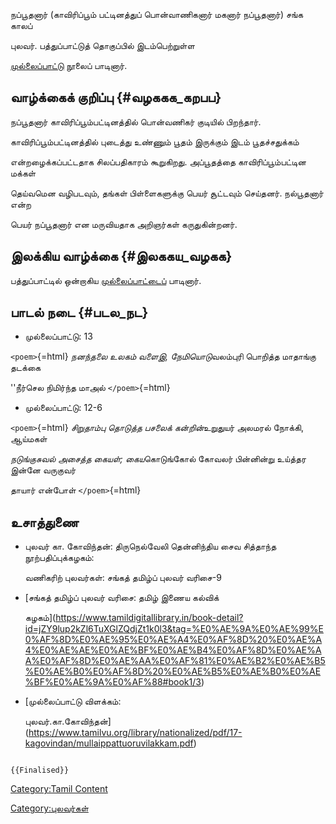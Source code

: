 நப்பூதனார் (காவிரிப்பூம் பட்டினத்துப் பொன்வாணிகனார் மகனார் நப்பூதனார்) சங்க காலப்
புலவர். பத்துப்பாட்டுத் தொகுப்பில் இடம்பெற்றுள்ள
[முல்லைப்பாட்டு](முல்லைப்பாட்டு "wikilink") நூலைப் பாடினார்.

## வாழ்க்கைக் குறிப்பு {#வழககக_கறபப}

நப்பூதனார் காவிரிப்பூம்பட்டினத்தில் பொன்வணிகர் குடியில் பிறந்தார்.
காவிரிப்பூம்பட்டினத்தில் புடைத்து உண்ணும் பூதம் இருக்கும் இடம் பூதச்சதுக்கம்
என்றழைக்கப்பட்டதாக சிலப்பதிகாரம் கூறுகிறது. அப்பூதத்தை காவிரிப்பூம்பட்டின மக்கள்
தெய்வமென வழிபடவும், தங்கள் பிள்ளைகளுக்கு பெயர் சூட்டவும் செய்தனர். நல்பூதனார் என்ற
பெயர் நப்பூதனார் என மருவியதாக அறிஞர்கள் கருதுகின்றனர்.

## இலக்கிய வாழ்க்கை {#இலககய_வழகக}

பத்துப்பாட்டில் ஒன்றாகிய [முல்லைப்பாட்டைப்](முல்லைப்பாட்டு "wikilink") பாடினார்.

## பாடல் நடை {#படல_நட}

-   முல்லைப்பாட்டு: 13

`<poem>`{=html} *நனந்தலை உலகம் வளைஇ, நேமியொடு*வலம்புரி பொறித்த மாதாங்கு தடக்கை
\'\'நீர்செல நிமிர்ந்த மாஅல் `</poem>`{=html}

-   முல்லைப்பாட்டு: 12-6

`<poem>`{=html} *சிறுதாம்பு தொடுத்த பசலைக் கன்றின்*உறுதுயர் அலமரல் நோக்கி, ஆய்மகள்
*நடுங்குசுவல் அசைத்த கையள்; கைய*கொடுங்கோல் கோவலர் பின்னின்று உய்த்தர இன்னே வருகுவர்
தாயார் என்போள் `</poem>`{=html}

## உசாத்துணை

-   புலவர் கா. கோவிந்தன்: திருநெல்வேலி தென்னிந்திய சைவ சித்தாந்த நூற்பதிப்புக்கழகம்:
    வணிகரிற் புலவர்கள்: சங்கத் தமிழ்ப் புலவர் வரிசை-9
-   [சங்கத் தமிழ்ப் புலவர் வரிசை: தமிழ் இணைய கல்விக்
    கழகம்](https://www.tamildigitallibrary.in/book-detail?id=jZY9lup2kZl6TuXGlZQdjZt1k0l3&tag=%E0%AE%9A%E0%AE%99%E0%AF%8D%E0%AE%95%E0%AE%A4%E0%AF%8D%20%E0%AE%A4%E0%AE%AE%E0%AE%BF%E0%AE%B4%E0%AF%8D%E0%AE%AA%E0%AF%8D%E0%AE%AA%E0%AF%81%E0%AE%B2%E0%AE%B5%E0%AE%B0%E0%AF%8D%20%E0%AE%B5%E0%AE%B0%E0%AE%BF%E0%AE%9A%E0%AF%88#book1/3)
-   [முல்லைப்பாட்டு விளக்கம்:
    புலவர்.கா.கோவிந்தன்](https://www.tamilvu.org/library/nationalized/pdf/17-kagovindan/mullaippattuoruvilakkam.pdf)

```{=mediawiki}
{{Finalised}}
```
[Category:Tamil Content](Category:Tamil_Content "wikilink")
[Category:புலவர்கள்](Category:புலவர்கள் "wikilink")
